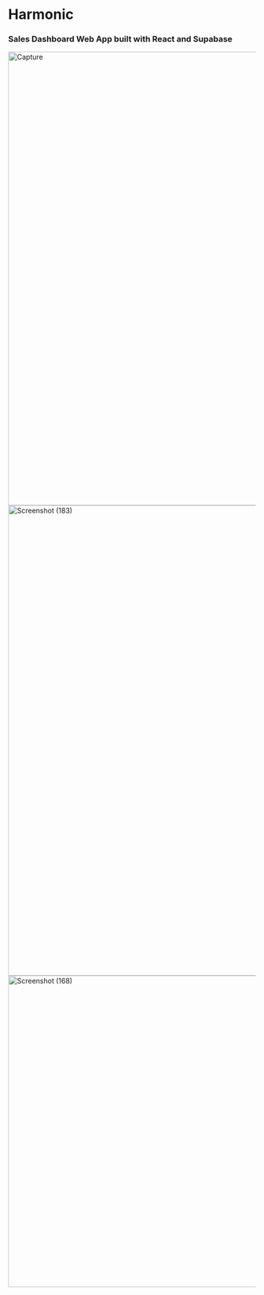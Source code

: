 # Harmonic
### Sales Dashboard Web App built with React and Supabase

<img width="928" height="923" alt="Capture" src="https://github.com/user-attachments/assets/6b8ba4f6-f75d-4648-bcde-d68041fb902a" />


<img width="1920" height="957" alt="Screenshot (183)" src="https://github.com/user-attachments/assets/5bf7a996-0bc1-4b83-b56f-76560be73b8d" />


<img width="1296" height="634" alt="Screenshot (168)" src="https://github.com/user-attachments/assets/80fde4cc-9b77-47b6-82ae-fd5527b7e15b" />


